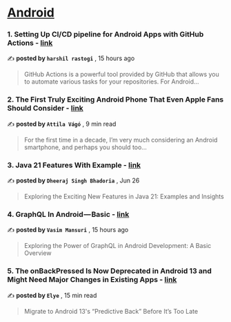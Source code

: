 
<h1><a href=https://medium.com/tag/android/recommended target="_blank" rel="noopener noreferrer">Android</a></h1>
<h3>1. Setting Up CI/CD pipeline for Android Apps with GitHub Actions - <a href=https://medium.com/@harshil.rastogi90/setting-up-ci-cd-pipeline-for-android-apps-with-github-actions-e3d4a7c424d0?source=tag_recommended_feed---------0-84----------android----------f9429481_35fc_45eb_83cd_3ea3c1f35dbe------- target="_blank" rel="noopener noreferrer">link</a></h3>

✍️ **posted by `harshil rastogi`** <date> , 15 hours ago</date>

<blockquote>GitHub Actions is a powerful tool provided by GitHub that allows you to automate various tasks for your repositories. For Android…</blockquote>

<h3>2. The First Truly Exciting Android Phone That Even Apple Fans Should Consider - <a href=https://medium.com/@attilavago/the-first-truly-exciting-android-phone-that-even-apple-fans-should-consider-9ef205d678ae?source=tag_recommended_feed---------1-107----------android----------f9429481_35fc_45eb_83cd_3ea3c1f35dbe------- target="_blank" rel="noopener noreferrer">link</a></h3>

✍️ **posted by `Attila Vágó`** <date> , 9 min read</date>

<blockquote>For the first time in a decade, I’m very much considering an Android smartphone, and perhaps you should too…</blockquote>

<h3>3. Java 21 Features With Example - <a href=https://medium.com/@dheerubhadoria/java-21-features-with-example-a348f4c40e99?source=tag_recommended_feed---------2-85----------android----------f9429481_35fc_45eb_83cd_3ea3c1f35dbe------- target="_blank" rel="noopener noreferrer">link</a></h3>

✍️ **posted by `Dheeraj Singh Bhadoria`** <date> , Jun 26</date>

<blockquote>Exploring the Exciting New Features in Java 21: Examples and Insights</blockquote>

<h3>4. GraphQL In Android — Basic - <a href=https://medium.com/@vasim-mansuri71/graphql-in-android-basic-a26270ff67db?source=tag_recommended_feed---------3-84----------android----------f9429481_35fc_45eb_83cd_3ea3c1f35dbe------- target="_blank" rel="noopener noreferrer">link</a></h3>

✍️ **posted by `Vasim Mansuri`** <date> , 15 hours ago</date>

<blockquote>Exploring the Power of GraphQL in Android Development: A Basic Overview</blockquote>

<h3>5. The onBackPressed Is Now Deprecated in Android 13 and Might Need Major Changes in Existing Apps - <a href=https://medium.com/mobile-app-development-publication/migrate-to-android-13-predictive-back-soon-before-its-too-late-e1e1723f392?source=tag_recommended_feed---------4-107----------android----------f9429481_35fc_45eb_83cd_3ea3c1f35dbe------- target="_blank" rel="noopener noreferrer">link</a></h3>

✍️ **posted by `Elye`** <date> , 15 min read</date>

<blockquote>Migrate to Android 13's “Predictive Back” Before It’s Too Late</blockquote>

